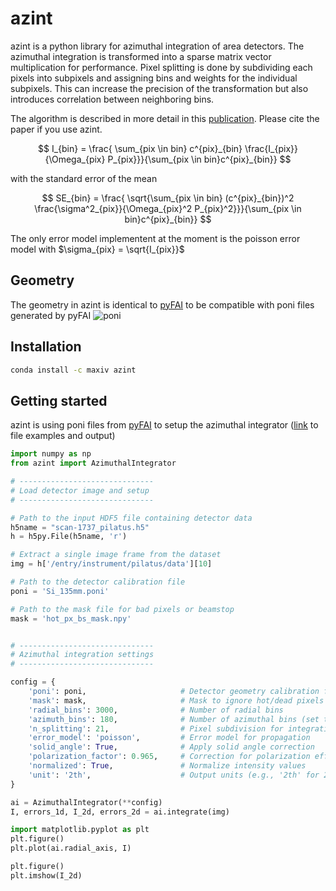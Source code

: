 # azint 

azint is a python library for azimuthal integration of area detectors.
The azimuthal integration is transformed into a sparse matrix vector multiplication for performance. Pixel splitting is done by subdividing 
each pixels into subpixels and assigning bins and weights for the individual subpixels. This can increase the precision of the transformation but also introduces correlation between neighboring bins.

The algorithm is described in more detail in this [publication](https://doi.org/10.1107/S1600577522008232). Please cite the paper if you use azint.

$$
I_{bin} = \frac{ \sum_{pix \in bin} c^{pix}_{bin} \frac{I_{pix}}{\Omega_{pix} P_{pix}}}{\sum_{pix \in bin}c^{pix}_{bin}}
$$

with the standard error of the mean

$$
SE_{bin} = \frac{ \sqrt{\sum_{pix \in bin} (c^{pix}_{bin})^2 \frac{\sigma^2_{pix}}{\Omega_{pix}^2 P_{pix}^2}}}{\sum_{pix \in bin}c^{pix}_{bin}}
$$

The only error model implementent at the moment is the poisson error model with
$\sigma_{pix} = \sqrt{I_{pix}}$
## Geometry
The geometry in azint is identical to [pyFAI](https://pyfai.readthedocs.io) to be compatible with poni files generated by pyFAI 
![poni](https://pyfai.readthedocs.io/en/master/_images/PONI.png)

## Installation
``` bash
conda install -c maxiv azint
```

## Getting started
azint is using poni files from [pyFAI](https://pyfai.readthedocs.io) to setup the azimuthal integrator
([link](https://zenodo.org/records/15744977?token=eyJhbGciOiJIUzUxMiJ9.eyJpZCI6IjQxMTA4MjgzLWQ5ODUtNGE3MS04MGU4LTI4MzgwYzAwNDNlYiIsImRhdGEiOnt9LCJyYW5kb20iOiIzOTI4ZmM1YzRhODgwODI3ZDU0ZGVjYTYxNmViNTg0NyJ9.lt_pXKDYR6t29tGKqcm6huHzvgeqlwc5U5I9TXJ5-LQlL865aGLQE7B6-h6ZS7PLQ7yEGf6M3jV1HacXVpSPiA) to file examples and output)
``` python
import numpy as np
from azint import AzimuthalIntegrator

# ------------------------------
# Load detector image and setup
# ------------------------------

# Path to the input HDF5 file containing detector data
h5name = "scan-1737_pilatus.h5"
h = h5py.File(h5name, 'r')

# Extract a single image frame from the dataset
img = h['/entry/instrument/pilatus/data'][10]

# Path to the detector calibration file
poni = 'Si_135mm.poni'

# Path to the mask file for bad pixels or beamstop
mask = 'hot_px_bs_mask.npy'


# ------------------------------
# Azimuthal integration settings
# ------------------------------

config = {
    'poni': poni,                     # Detector geometry calibration file
    'mask': mask,                     # Mask to ignore hot/dead pixels
    'radial_bins': 3000,              # Number of radial bins
    'azimuth_bins': 180,              # Number of azimuthal bins (set to None for 1D only)
    'n_splitting': 21,                # Pixel subdivision for integration precision
    'error_model': 'poisson',         # Error model for propagation
    'solid_angle': True,              # Apply solid angle correction
    'polarization_factor': 0.965,     # Correction for polarization effects
    'normalized': True,               # Normalize intensity values
    'unit': '2th',                    # Output units (e.g., '2th' for 2θ)
}

ai = AzimuthalIntegrator(**config)
I, errors_1d, I_2d, errors_2d = ai.integrate(img)

import matplotlib.pyplot as plt
plt.figure()
plt.plot(ai.radial_axis, I)

plt.figure()
plt.imshow(I_2d)

```
